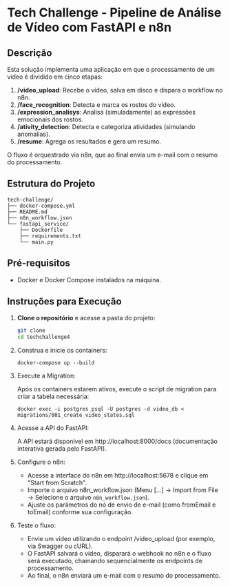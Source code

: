 # Tech Challenge - Pipeline de Análise de Vídeo com FastAPI e n8n

## Descrição

Esta solução implementa uma aplicação em que o processamento de um vídeo é dividido em cinco etapas:
1. **/video_upload**: Recebe o vídeo, salva em disco e dispara o workflow no n8n.
2. **/face_recognition**: Detecta e marca os rostos do vídeo.
3. **/expression_analisys**: Analisa (simuladamente) as expressões emocionais dos rostos.
4. **/ativity_detection**: Detecta e categoriza atividades (simulando anomalias).
5. **/resume**: Agrega os resultados e gera um resumo.

O fluxo é orquestrado via n8n, que ao final envia um e-mail com o resumo do processamento.

## Estrutura do Projeto

```
tech-challenge/ 
├── docker-compose.yml 
├── README.md 
├── n8n_workflow.json 
└── fastapi_service/ 
    ├── Dockerfile 
    ├── requirements.txt 
    └── main.py
```

## Pré-requisitos

- Docker e Docker Compose instalados na máquina.

## Instruções para Execução

1. **Clone o repositório** e acesse a pasta do projeto:
   ```bash
   git clone 
   cd techchallenge4
2. Construa e inicie os containers:
    ```
    docker-compose up --build
    ```
3. Execute a Migration:
   
   Após os containers estarem ativos, execute o script de migration para criar a tabela necessária:
   ```
   docker exec -i postgres psql -U postgres -d video_db < migrations/001_create_video_states.sql
   ```
4. Acesse a API do FastAPI:
    
    A API estará disponível em http://localhost:8000/docs (documentação interativa gerada pelo FastAPI).
5. Configure o n8n:
   - Acesse a interface do n8n em http://localhost:5678 e clique em "Start from Scratch".
   - Importe o arquivo n8n_workflow.json (Menu [...] → Import from File → Selecione o arquivo `n8n_workflow.json`).
   - Ajuste os parâmetros do nó de envio de e-mail (como fromEmail e toEmail) conforme sua configuração.

6. Teste o fluxo:
   - Envie um vídeo utilizando o endpoint /video_upload (por exemplo, via Swagger ou cURL).
   - O FastAPI salvará o vídeo, disparará o webhook no n8n e o fluxo será executado, chamando sequencialmente os endpoints de processamento.
   - Ao final, o n8n enviará um e-mail com o resumo do processamento.

